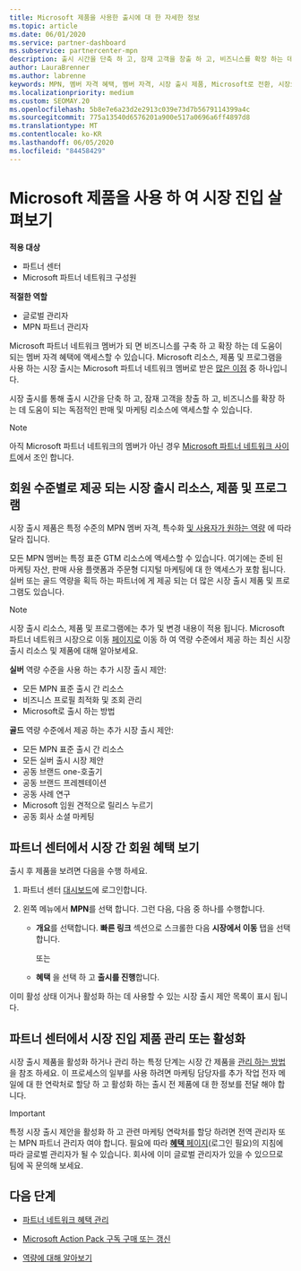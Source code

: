 ```yaml
---
title: Microsoft 제품을 사용한 출시에 대 한 자세한 정보
ms.topic: article
ms.date: 06/01/2020
ms.service: partner-dashboard
ms.subservice: partnercenter-mpn
description: 출시 시간을 단축 하 고, 잠재 고객을 창출 하 고, 비즈니스를 확장 하는 데 도움이 되는 Microsoft 제품 출시에 대해 알아보세요.
author: LauraBrenner
ms.author: labrenne
keywords: MPN, 멤버 자격 혜택, 멤버 자격, 시장 출시 제품, Microsoft로 전환, 시장으로 이동, 골드 멤버 자격, 실버 멤버 자격
ms.localizationpriority: medium
ms.custom: SEOMAY.20
ms.openlocfilehash: 5b8e7e6a23d2e2913c039e73d7b5679114399a4c
ms.sourcegitcommit: 775a13540d6576201a900e517a0696a6ff4897d8
ms.translationtype: MT
ms.contentlocale: ko-KR
ms.lasthandoff: 06/05/2020
ms.locfileid: "84458429"
---
```

# <a name="explore-your-go-to-market-with-microsoft-offers"></a>Microsoft 제품을 사용 하 여 시장 진입 살펴보기

**적용 대상**

- 파트너 센터
- Microsoft 파트너 네트워크 구성원

**적절한 역할**

- 글로벌 관리자
- MPN 파트너 관리자

Microsoft 파트너 네트워크 멤버가 되 면 비즈니스를 구축 하 고 확장 하는 데 도움이 되는 멤버 자격 혜택에 액세스할 수 있습니다. Microsoft 리소스, 제품 및 프로그램을 사용 하는 시장 출시는 Microsoft 파트너 네트워크 멤버로 받은 [많은 이점](https://partner.microsoft.com/manage-your-partner-network-benefits) 중 하나입니다.

시장 출시를 통해 출시 시간을 단축 하 고, 잠재 고객을 창출 하 고, 비즈니스를 확장 하는 데 도움이 되는 독점적인 판매 및 마케팅 리소스에 액세스할 수 있습니다.

>[!NOTE]
>아직 Microsoft 파트너 네트워크의 멤버가 아닌 경우 [Microsoft 파트너 네트워크 사이트](https://partner.microsoft.com/membership)에서 조인 합니다.

## <a name="go-to-market-resources-offers-and-programs-available-by-membership-level"></a>회원 수준별로 제공 되는 시장 출시 리소스, 제품 및 프로그램

시장 출시 제품은 특정 수준의 MPN 멤버 자격, 특수화 [및 사용자가 원하는 역량](learn-about-competencies.md) 에 따라 달라 집니다.

모든 MPN 멤버는 특정 표준 GTM 리소스에 액세스할 수 있습니다. 여기에는 준비 된 마케팅 자산, 판매 사용 플랫폼과 주문형 디지털 마케팅에 대 한 액세스가 포함 됩니다. 실버 또는 골드 역량을 획득 하는 파트너에 게 제공 되는 더 많은 시장 출시 제품 및 프로그램도 있습니다.

>[!NOTE]
>시장 출시 리소스, 제품 및 프로그램에는 추가 및 변경 내용이 적용 됩니다. Microsoft 파트너 네트워크 시장으로 이동 [페이지로](https://partner.microsoft.com/membership/go-to-market) 이동 하 여 역량 수준에서 제공 하는 최신 시장 출시 리소스 및 제품에 대해 알아보세요.

**실버** 역량 수준을 사용 하는 추가 시장 출시 제안:

- 모든 MPN 표준 출시 간 리소스
- 비즈니스 프로필 최적화 및 조회 관리
- Microsoft로 출시 하는 방법

**골드** 역량 수준에서 제공 하는 추가 시장 출시 제안:

- 모든 MPN 표준 출시 간 리소스
- 모든 실버 출시 시장 제안
- 공동 브랜드 one-호출기
- 공동 브랜드 프레젠테이션
- 공동 사례 연구
- Microsoft 임원 견적으로 릴리스 누르기
- 공동 회사 소셜 마케팅

## <a name="view-go-to-market-membership-offers-in-partner-center"></a>파트너 센터에서 시장 간 회원 혜택 보기

출시 후 제품을 보려면 다음을 수행 하세요.

1. 파트너 센터 [대시보드](https://partner.microsoft.com/dashboard)에 로그인합니다.

2. 왼쪽 메뉴에서 **MPN**를 선택 합니다. 그런 다음, 다음 중 하나를 수행합니다.

    - **개요**를 선택합니다. **빠른 링크** 섹션으로 스크롤한 다음 **시장에서 이동** 탭을 선택 합니다.

      또는

    - **혜택** 을 선택 하 고 **출시를 진행**합니다.

이미 활성 상태 이거나 활성화 하는 데 사용할 수 있는 시장 출시 제안 목록이 표시 됩니다.

## <a name="manage-or-activate-go-to-market-offers-in-partner-center"></a>파트너 센터에서 시장 진입 제품 관리 또는 활성화

시장 출시 제품을 활성화 하거나 관리 하는 특정 단계는 시장 간 제품을 [관리 하는 방법](manage-your-partner-network-benefits.md#manage-go-to-market-offers)을 참조 하세요. 이 프로세스의 일부를 사용 하려면 마케팅 담당자를 추가 작업 전자 메일에 대 한 연락처로 할당 하 고 활성화 하는 출시 전 제품에 대 한 정보를 전달 해야 합니다.

>[!IMPORTANT]
>특정 시장 출시 제안을 활성화 하 고 관련 마케팅 연락처를 할당 하려면 전역 관리자 또는 MPN 파트너 관리자 여야 합니다. 필요에 따라 [**혜택** 페이지](https://partnercenter.microsoft.com/pcv/partnership/benefits)(로그인 필요)의 지침에 따라 글로벌 관리자가 될 수 있습니다. 회사에 이미 글로벌 관리자가 있을 수 있으므로 팀에 꼭 문의해 보세요.

## <a name="next-steps"></a>다음 단계

- [파트너 네트워크 혜택 관리](manage-your-partner-network-benefits.md)

- [Microsoft Action Pack 구독 구매 또는 갱신](mpn-get-action-pack.md)

- [역량에 대해 알아보기](learn-about-competencies.md)
